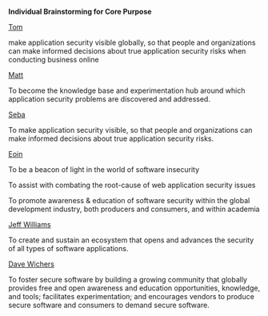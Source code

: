 **Individual Brainstorming for Core Purpose**

<u>Tom</u>

make application security visible globally, so that people and
organizations can make informed decisions about true application
security risks when conducting business online

<u>Matt</u>

To become the knowledge base and experimentation hub around which
application security problems are discovered and addressed.

<u>Seba</u>

To make application security visible, so that people and organizations
can make informed decisions about true application security risks.

<u>Eoin</u>

To be a beacon of light in the world of software insecurity

To assist with combating the root-cause of web application security
issues

To promote awareness & education of software security within the global
development industry, both producers and consumers, and within academia

<u>Jeff Williams</u>

To create and sustain an ecosystem that opens and advances the security
of all types of software applications.

<u>Dave Wichers</u>

To foster secure software by building a growing community that globally
provides free and open awareness and education opportunities, knowledge,
and tools; facilitates experimentation; and encourages vendors to
produce secure software and consumers to demand secure software.